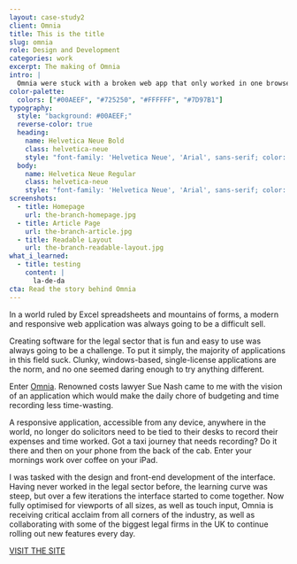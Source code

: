 ```yaml
---
layout: case-study2
client: Omnia
title: This is the title
slug: omnia
role: Design and Development
categories: work
excerpt: The making of Omnia
intro: |
  Omnia were stuck with a broken web app that only worked in one browser. I helped transform their idea into the industry-leading interface it deserved to be.
color-palette:
  colors: ["#00AEEF", "#725250", "#FFFFFF", "#7D97B1"]
typography:
  style: "background: #00AEEF;"
  reverse-color: true
  heading:
    name: Helvetica Neue Bold
    class: helvetica-neue
    style: "font-family: 'Helvetica Neue', 'Arial', sans-serif; color: white;"
  body:
    name: Helvetica Neue Regular
    class: helvetica-neue
    style: "font-family: 'Helvetica Neue', 'Arial', sans-serif; color: white;"
screenshots:
  - title: Homepage
    url: the-branch-homepage.jpg
  - title: Article Page
    url: the-branch-article.jpg
  - title: Readable Layout
    url: the-branch-readable-layout.jpg
what_i_learned:
  - title: testing
    content: |
      la-de-da
cta: Read the story behind Omnia
---
```


In a world ruled by Excel spreadsheets and mountains of forms, a modern and responsive web application was always going to be a difficult sell.

Creating software for the legal sector that is fun and easy to use was always going to be a challenge. To put it simply, the majority of applications in this field suck. Clunky, windows-based, single-license applications are the norm, and no one seemed daring enough to try anything different.

Enter [Omnia](http://omniasoftware.co.uk). Renowned costs lawyer Sue Nash came to me with the vision of an application which would make the daily chore of budgeting and time recording less time-wasting.

A responsive application, accessible from any device, anywhere in the world, no longer do solicitors need to be tied to their desks to record their expenses and time worked. Got a taxi journey that needs recording? Do it there and then on your phone from the back of the cab. Enter your mornings work over coffee on your iPad.

I was tasked with the design and front-end development of the interface. Having never worked in the legal sector before, the learning curve was steep, but over a few iterations the interface started to come together. Now fully optimised for viewports of all sizes, as well as touch input, Omnia is receiving critical acclaim from all corners of the industry, as well as collaborating with some of the biggest legal firms in the UK to continue rolling out new features every day.

<a href="http://omniasoftware.co.uk/the-program" class="button">VISIT THE SITE</a>
